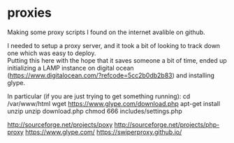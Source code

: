 # proxies
Making some proxy scripts I found on the internet avalible on github.

I needed to setup a proxy server, and it took a bit of looking to track down one which was easy to deploy.  
Putting this here with the hope that it saves someone a bit of time, ended up initializing a LAMP instance on digital ocean (https://www.digitalocean.com/?refcode=5cc2b0db2b83) and installing glype.

In particular (if you are just trying to get something running): 
cd /var/www/html
wget https://www.glype.com/download.php
apt-get install unzip 
unzip download.php
chmod 666 includes/settings.php

http://sourceforge.net/projects/poxy
http://sourceforge.net/projects/php-proxy
https://www.glype.com/
https://swiperproxy.github.io/


